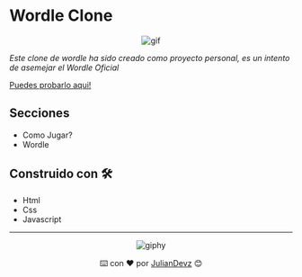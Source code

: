# Wordle Clone

<div align="center">
  
  ![gif](https://user-images.githubusercontent.com/42880872/156020972-7ecb025f-0148-48eb-ae9a-797b698c4cfa.gif)
  
</div>

_Este clone de wordle ha sido creado como proyecto personal, es un intento de asemejar el Wordle Oficial_

[Puedes probarlo aqui!](https://wordle-clon-julian-pachon.netlify.app)

## Secciones
* Como Jugar?
* Wordle

## Construido con 🛠️

* Html
* Css
* Javascript

---

<div align="center">
  
  ![giphy](https://user-images.githubusercontent.com/42880872/156003638-cb5322ae-3406-48c6-ba64-c8def9ed4876.gif)
  
  ⌨️ con ❤️ por [JulianDevz](https://github.com/JulianDevz) 😊
</div>

